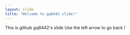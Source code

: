 ```yaml
---
layout: slide
title: "Welcome to gq8442 slide!"
---
```

This is github gq8442's slide
Use the left arrow to go back !

